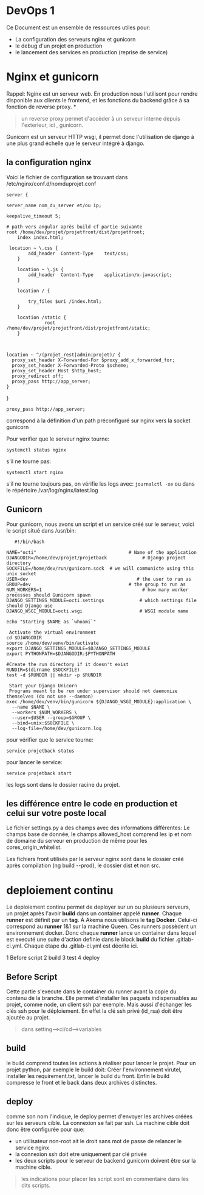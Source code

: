 # DevOps 1 

Ce Document est un ensemble de ressources utiles pour: 

 - La configuration des serveurs nginx et gunicorn
 - le debug d'un projet en production
 - le lancement des services en production (reprise de service)

# Nginx et gunicorn

Rappel: 
Nginx est un serveur web. En production nous l'utilisont pour rendre disponible aux clients le frontend, et les fonctions du backend grâce à sa fonction de reverse proxy. 
*

> un reverse proxy permet d'accèder à un serveur interne depuis l'exterieur, ici , gunicorn.

Gunicorn est un serveur HTTP wsgi, il permet donc l'utilisation de django à une plus grand échelle que le serveur intégré à django. 

## la configuration nginx

Voici le fichier de configuration se trouvant dans /etc/nginx/conf.d/nomduprojet.conf

    server {
    
    server_name nom_du_server et/ou ip;

    keepalive_timeout 5;

    # path vers angular après build cf partie suivante
    root /home/dev/projet/projetfront/dist/projetfront;
        index index.html;

     location ~ \.css {
            add_header  Content-Type    text/css;
        }

        location ~ \.js {
            add_header  Content-Type    application/x-javascript;
        }

        location / {

            try_files $uri /index.html;
        }

        location /static {
                  root /home/dev/projet/projetfront/dist/projetfront/static;
        }



    location ~ ^/(projet_rest|admin|projet)/ {
      proxy_set_header X-Forwarded-For $proxy_add_x_forwarded_for;
      proxy_set_header X-Forwarded-Proto $scheme;
      proxy_set_header Host $http_host;
      proxy_redirect off;
      proxy_pass http://app_server; 
    }
  }

    proxy_pass http://app_server; 
    
correspond à la définition d'un path préconfiguré sur nginx vers la socket gunicorn

Pour verifier que le serveur nginx tourne: 

    systemctl status nginx

s'il ne tourne pas: 

    systemctl start nginx

s'il ne tourne toujours pas, on vérifie les logs avec: 
`journalctl -xe` ou dans le répértoire /var/log/nginx/latest.log




## Gunicorn

Pour gunicorn, nous avons un script et un service créé sur le serveur, voici le script situé dans /usr/bin: 


       #!/bin/bash
    
    NAME="octi"                                  # Name of the application
    DJANGODIR=/home/dev/projet/projetback             # Django project directory
    SOCKFILE=/home/dev/run/gunicorn.sock  # we will communicte using this unix socket
    USER=dev                                        # the user to run as
    GROUP=dev                                    # the group to run as
    NUM_WORKERS=1                                     # how many worker processes should Gunicorn spawn
    DJANGO_SETTINGS_MODULE=octi.settings             # which settings file should Django use
    DJANGO_WSGI_MODULE=octi.wsgi                     # WSGI module name
    
    echo "Starting $NAME as `whoami`"
    
     Activate the virtual environment
    cd $DJANGODIR
    source /home/dev/venv/bin/activate
    export DJANGO_SETTINGS_MODULE=$DJANGO_SETTINGS_MODULE
    export PYTHONPATH=$DJANGODIR:$PYTHONPATH
    
    #Create the run directory if it doesn't exist
    RUNDIR=$(dirname $SOCKFILE)
    test -d $RUNDIR || mkdir -p $RUNDIR
    
     Start your Django Unicorn
     Programs meant to be run under supervisor should not daemonize themselves (do not use --daemon)
    exec /home/dev/venv/bin/gunicorn ${DJANGO_WSGI_MODULE}:application \
      --name $NAME \
      --workers $NUM_WORKERS \
      --user=$USER --group=$GROUP \
      --bind=unix:$SOCKFILE \
      --log-file=/home/dev/gunicorn.log


pour vérifier que le service tourne: 

    service projetback status

pour lancer le service:

    service projetback start

les logs sont dans le dossier racine du projet. 

## les différence entre le code en production et celui sur votre poste local

Le fichier settings.py a des champs avec des informations différentes: 
Le champs base de donnée, le champs allowed_host comprend les ip et nom de domaine du serveur en production de même pour les cores_origin_whitelist. 

Les fichiers front utilisés par le serveur nginx sont dans le dossier créé après compilation (ng build --prod), le dossier dist et non src. 


# deploiement continu

Le deploiement continu permet de deployer sur un ou plusieurs serveurs, un projet après l'avoir **build** dans un container appelé **runner**. Chaque **runner** est définit par un **tag**. À Akema nous utilisons le **tag** **Docker**. Celui-ci correspond au **runner** 1&1 sur la machine Queen. Ces runners possèdent un environnement docker. Donc chaque **runner** lance un container dans lequel est executé une suite d'action definie dans le block **build** du fichier .gitlab-ci.yml.
Chaque étape du .gitlab-ci.yml est décrite ici.

1 Before script
2 build
3 test
4 deploy


## Before Script

Cette partie s'execute dans le container du runner avant la copie du contenu de la branche.
Elle permet d'installer les paquets indispensables au projet, comme node, un client ssh par exemple. Mais aussi d'échanger les clés ssh pour le déploiement.
En effet la clé ssh privé (id_rsa) doit être ajoutée au projet.
>dans setting-->ci/cd-->variables

## build
le build comprend toutes les actions à réaliser pour lancer le projet. Pour un projet python, par exemple le build doit:
Créer l'environnement virutel, installer les requirement.txt, lancer le build du front.
Enfin le build compresse le front et le back dans deux archives distinctes.

## deploy
comme son nom l'indique, le deploy permet d'envoyer les archives créées sur les serveurs cible.
La connexion se fait par ssh. La machine cible doit donc être configurée pour que:
- un utilisateur non-root ait le droit sans mot de passe de relancer le service nginx
- la connexion ssh doit etre uniquement par clé privée
- les deux scripts pour le serveur de backend gunicorn doivent être sur la machine cible.
>les indications pour placer les script sont en commentaire dans les dits scripts.
